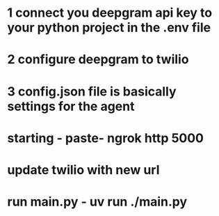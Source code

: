 # 1 connect you deepgram api key to your python project in the .env file

# 2 configure deepgram to twilio 

# 3 config.json file is basically settings for the agent

# starting - paste- ngrok http 5000
# update twilio with new url
# run main.py - uv run ./main.py